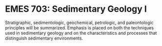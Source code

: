 # EMES 703: Sedimentary Geology I

Stratigraphic, sedimentologic, geochemical, petrologic, and paleontologic principles will be summarized. Emphasis is placed on both the techniques used in sedimentary geology and on the characteristics and processes that distinguish sedimentary environments.